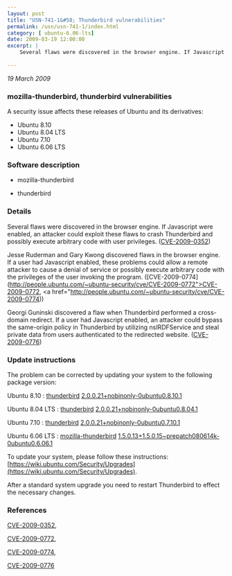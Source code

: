 ```yaml
---
layout: post
title: "USN-741-1&#58; Thunderbird vulnerabilities"
permalink: /usn/usn-741-1/index.html
category: [ ubuntu-6.06-lts]
date: 2009-03-19 12:00:00
excerpt: |
    Several flaws were discovered in the browser engine. If Javascript were enabled, an attacker could exploit these flaws to crash Thunderbird and possibly execute arbitrary code with user privileges. ([CVE-2009-0352](http://people.ubuntu.com/~ubuntu-security/cve/CVE-2009-0352))
    
--- 
```

 
 

*19 March 2009*

### mozilla-thunderbird, thunderbird vulnerabilities

A security issue affects these releases of Ubuntu and its derivatives:

* Ubuntu 8.10
* Ubuntu 8.04 LTS
* Ubuntu 7.10
* Ubuntu 6.06 LTS

### Software description

* mozilla-thunderbird 

* thunderbird 

### Details

Several flaws were discovered in the browser engine. If Javascript were enabled, an attacker could exploit these flaws to crash Thunderbird and possibly execute arbitrary code with user privileges. ([CVE-2009-0352](http://people.ubuntu.com/~ubuntu-security/cve/CVE-2009-0352))

Jesse Ruderman and Gary Kwong discovered flaws in the browser engine. If a user had Javascript enabled, these problems could allow a remote attacker to cause a denial of service or possibly execute arbitrary code with the privileges of the user invoking the program. ([CVE-2009-0774](http://people.ubuntu.com/~ubuntu-security/cve/CVE-2009-0772">CVE-2009-0772</a>, <a href="http://people.ubuntu.com/~ubuntu-security/cve/CVE-2009-0774))

Georgi Guninski discovered a flaw when Thunderbird performed a cross-domain redirect. If a user had Javascript enabled, an attacker could bypass the same-origin policy in Thunderbird by utilizing nsIRDFService and steal private data from users authenticated to the redirected website. ([CVE-2009-0776](http://people.ubuntu.com/~ubuntu-security/cve/CVE-2009-0776)) 

### Update instructions

The problem can be corrected by updating your system to the following package version:

Ubuntu 8.10
 : [thunderbird](https://launchpad.net/ubuntu/+source/thunderbird) <span> [2.0.0.21+nobinonly-0ubuntu0.8.10.1](https://launchpad.net/ubuntu/+source/thunderbird/2.0.0.21+nobinonly-0ubuntu0.8.10.1) </span> 

Ubuntu 8.04 LTS
 : [thunderbird](https://launchpad.net/ubuntu/+source/thunderbird) <span> [2.0.0.21+nobinonly-0ubuntu0.8.04.1](https://launchpad.net/ubuntu/+source/thunderbird/2.0.0.21+nobinonly-0ubuntu0.8.04.1) </span> 

Ubuntu 7.10
 : [thunderbird](https://launchpad.net/ubuntu/+source/thunderbird) <span> [2.0.0.21+nobinonly-0ubuntu0.7.10.1](https://launchpad.net/ubuntu/+source/thunderbird/2.0.0.21+nobinonly-0ubuntu0.7.10.1) </span> 

Ubuntu 6.06 LTS
 : [mozilla-thunderbird](https://launchpad.net/ubuntu/+source/mozilla-thunderbird) <span> [1.5.0.13+1.5.0.15~prepatch080614k-0ubuntu0.6.06.1](https://launchpad.net/ubuntu/+source/mozilla-thunderbird/1.5.0.13+1.5.0.15~prepatch080614k-0ubuntu0.6.06.1) </span> 

To update your system, please follow these instructions: [https://wiki.ubuntu.com/Security/Upgrades](https://wiki.ubuntu.com/Security/Upgrades).

After a standard system upgrade you need to restart Thunderbird to effect the necessary changes. 

### References

 
 [CVE-2009-0352](http://people.ubuntu.com/~ubuntu-security/cve/CVE-2009-0352), 

 [CVE-2009-0772](http://people.ubuntu.com/~ubuntu-security/cve/CVE-2009-0772), 

 [CVE-2009-0774](http://people.ubuntu.com/~ubuntu-security/cve/CVE-2009-0774), 

 [CVE-2009-0776](http://people.ubuntu.com/~ubuntu-security/cve/CVE-2009-0776)
 

